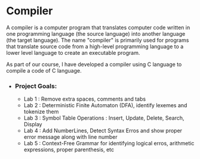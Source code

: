 # Compiler

A compiler is a computer program that translates computer code written in one programming language (the source language) into another language (the target language).
The name "compiler" is primarily used for programs that translate source code from a high-level programming language to a lower level 
language to create an executable program.

As part of our course, I have developed a compiler using C language to compile a code of C language. 


- ### Project Goals: 
  * Lab 1 : Remove extra spaces, comments and tabs
  * Lab 2 : Deterministic Finite Automaton (DFA), identify lexemes and tokenize them
  * Lab 3 : Symbol Table Operations : Insert, Update, Delete, Search, Display
  * Lab 4 : Add NumberLines, Detect Syntax Erros and show proper error message along with line number
  * Lab 5 : Context-Free Grammar for identifying logical erros, arithmetic expressions, proper parenthesis, etc
